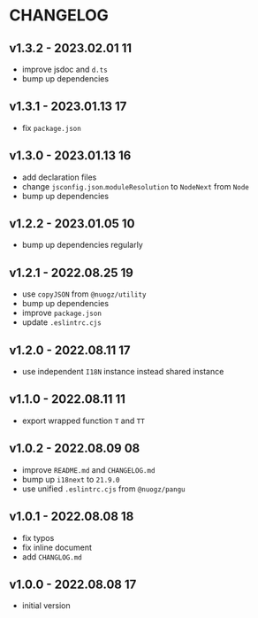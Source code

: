 # CHANGELOG

## v1.3.2 - 2023.02.01 11
* improve jsdoc and `d.ts`
* bump up dependencies


## v1.3.1 - 2023.01.13 17
* fix `package.json`


## v1.3.0 - 2023.01.13 16
* add declaration files
* change `jsconfig.json`.`moduleResolution` to `NodeNext` from `Node`
* bump up dependencies


## v1.2.2 - 2023.01.05 10
* bump up dependencies regularly


## v1.2.1 - 2022.08.25 19
* use `copyJSON` from `@nuogz/utility`
* bump up dependencies
* improve `package.json`
* update `.eslintrc.cjs`


## v1.2.0 - 2022.08.11 17
* use independent `I18N` instance instead shared instance


## v1.1.0 - 2022.08.11 11
* export wrapped function `T` and `TT`


## v1.0.2 - 2022.08.09 08
* improve `README.md` and `CHANGELOG.md`
* bump up `i18next` to `21.9.0`
* use unified `.eslintrc.cjs` from `@nuogz/pangu`


## v1.0.1 - 2022.08.08 18
* fix typos
* fix inline document
* add `CHANGLOG.md`


## v1.0.0 - 2022.08.08 17
* initial version
